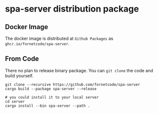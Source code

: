 # spa-server distribution package
## Docker Image
The docker image is distributed at `Github Packages` as `ghcr.io/fornetcode/spa-server`.

## From Code
There no plan to release binary package. You can `git clone` the code and build yourself.

```shell
git clone --recursive https://github.com/fornetcode/spa-server
cargo build --package spa-server --release

# you could install it to your local server
cd server
cargo install --bin spa-server --path .
```
